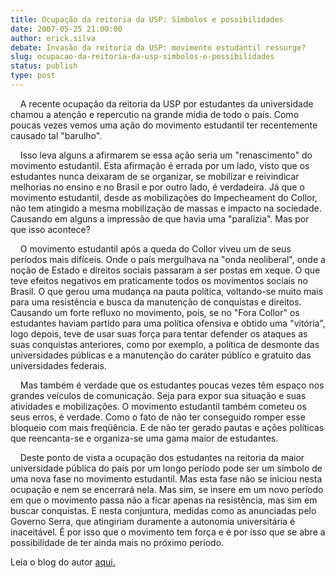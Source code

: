 ```yaml
---
title: Ocupação da reitoria da USP: Símbolos e possibilidades
date: 2007-05-25 21:00:00
author: erick.silva
debate: Invasão da reitoria da USP: movimento estudantil ressurge?
slug: ocupacao-da-reitoria-da-usp-simbolos-e-possibilidades
status: publish 
type: post
---
```


    A recente ocupação da reitoria da USP por estudantes da universidade chamou a atenção e repercutio na grande mídia de todo o país. Como poucas vezes vemos uma ação do movimento estudantil ter recentemente causado tal "barulho".  
  
    Isso leva alguns a afirmarem se essa ação seria um "renascimento" do movimento estudantil. Esta afirmação é errada por um lado, visto que os estudantes nunca deixaram de se organizar, se mobilizar e reivindicar melhorias no ensino e no Brasil e por outro lado, é verdadeira. Já que o movimento estudantil, desde as mobilizações do Impecheament do Collor, não tem atingido a mesma mobilização de massas e impacto na sociedade. Causando em alguns a impressão de que havia uma "paralizia". Mas por que isso acontece?  
  
    O movimento estudantil após a queda do Collor viveu um de seus períodos mais difíceis. Onde o país mergulhava na "onda neoliberal", onde a noção de Estado e direitos sociais passaram a ser postas em xeque. O que teve efeitos negativos em praticamente todos os movimentos sociais no Brasil. O que gerou uma mudança na pauta política, voltando-se muito mais para uma resistência e busca da manutenção de conquistas e direitos. Causando um forte refluxo no movimento, pois, se no "Fora Collor" os estudantes haviam partido para uma política ofensiva e obtido uma "vitória", logo depois, teve de usar suas força para tentar defender os ataques as suas conquistas anteriores, como por exemplo, a política de desmonte das universidades públicas e a manutenção do caráter público e gratuito das universidades federais.  
  
    Mas também é verdade que os estudantes poucas vezes têm espaço nos grandes veículos de comunicação. Seja para expor sua situação e suas atividades e mobilizações. O movimento estudantil também cometeu os seus erros, é verdade. Como o fato de não ter conseguido romper esse bloqueio com mais freqüência. E de não ter gerado pautas e ações políticas que reencanta-se e organiza-se uma gama maior de estudantes.  
  
    Deste ponto de vista a ocupação dos estudantes na reitoria da maior universidade pública do país por um longo período pode ser um símbolo de uma nova fase no movimento estudantil. Mas esta fase não se iniciou nesta ocupação e nem se encerrará nela. Mas sim, se insere em um novo período em que o movimento passa não a ficar apenas na resistência, mas sim em buscar conquistas. E nesta conjuntura, medidas como as anunciadas pelo Governo Serra, que atingiriam duramente a autonomia universitária é inaceitável. É por isso que o movimento tem força e é por isso que se abre a possibilidade de ter ainda mais no próximo período.  
  
Leia o blog do autor [aqui.](http://aldeia-gaulesa.blogspot.com/)  
  

